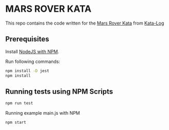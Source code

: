 # MARS ROVER KATA

This repo contains the code written for the [Mars Rover Kata](https://kata-log.rocks/mars-rover-kata/) from [Kata-Log](https://kata-log.rocks/index.html)

Prerequisites
-------------
Install [NodeJS with NPM](http://nodejs.org/).

Run following commands:
```bash
npm install -D jest
npm install
```

Running tests using NPM Scripts
-------
```bash
npm run test
```

Running example main.js with NPM
```bash
npm start
```